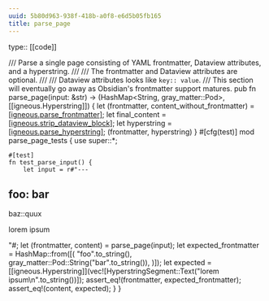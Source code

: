 ```yaml
---
uuid: 5b80d963-938f-418b-a0f8-e6d5b05fb165
title: parse_page
---
```


type:: [[code]]

/// Parse a single page consisting of YAML frontmatter, Dataview attributes, and a hyperstring.
///
/// The frontmatter and Dataview attributes are optional.
///
/// Dataview attributes looks like `key:: value`.
/// This section will eventually go away as Obsidian's frontmatter support matures.
pub fn parse_page(input: &str) -> (HashMap<String, gray_matter::Pod>, [[igneous.Hyperstring]]) {
    let (frontmatter, content_without_frontmatter) = [[igneous.parse_frontmatter]](input);
    let final_content = [[igneous.strip_dataview_block]](&content_without_frontmatter);
    let hyperstring = [[igneous.parse_hyperstring]](&final_content);
    (frontmatter, hyperstring)
}
#[cfg(test)]
mod parse_page_tests {
    use super::*;

    #[test]
    fn test_parse_input() {
        let input = r#"---
foo: bar
---

baz::quux

lorem ipsum

"#;
        let (frontmatter, content) = parse_page(input);
        let expected_frontmatter = HashMap::from([(
            "foo".to_string(),
            gray_matter::Pod::String("bar".to_string()),
        )]);
        let expected = [[igneous.Hyperstring]](vec![HyperstringSegment::Text("lorem ipsum\n".to_string())]);
        assert_eq!(frontmatter, expected_frontmatter);
        assert_eq!(content, expected);
    }
}